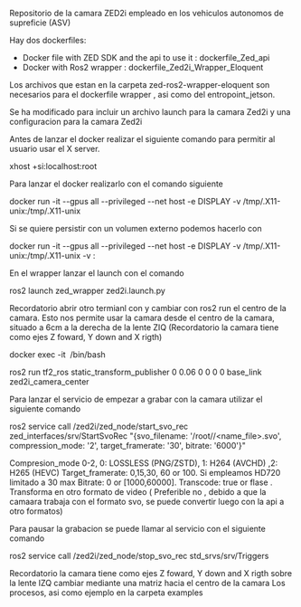 Repositorio de la camara ZED2i empleado en los vehiculos autonomos de supreficie (ASV)

Hay dos dockerfiles:
- Docker file with ZED SDK and the api to use it : dockerfile_Zed_api
- Docker with Ros2 wrapper : dockerfile_Zed2i_Wrapper_Eloquent

Los archivos que estan en la carpeta zed-ros2-wrapper-eloquent son necesarios para el dockerfile wrapper , asi como del entropoint_jetson.

Se ha modificado para incluir un archivo launch para la camara Zed2i y una configuracion para la camara Zed2i

Antes de lanzar el docker realizar el siguiente comando para permitir al usuario usar el X server. 

xhost +si:localhost:root

Para lanzar el docker realizarlo con el comando siguiente

docker run -it --gpus all  --privileged --net host -e DISPLAY -v /tmp/.X11-unix:/tmp/.X11-unix <image name>


Si se quiere persistir con un volumen externo podemos hacerlo con 

docker run -it --gpus all  --privileged --net host -e DISPLAY -v /tmp/.X11-unix:/tmp/.X11-unix -v <path folder in hot>:<path folder destination> <image name>

En el wrapper lanzar el launch con el comando 

ros2 launch zed_wrapper zed2i.launch.py

Recordatorio abrir otro termianl con y cambiar con ros2 run el centro de la camara. Esto nos permite usar la camara desde el centro de la camara, situado a 6cm a la derecha de la lente ZIQ (Recordatorio la camara tiene como ejes Z foward, Y down and X rigth)

docker exec -it <image ps> /bin/bash

ros2 run tf2_ros static_transform_publisher 0 0.06 0 0 0 0 base_link zed2i_camera_center


Para lanzar el servicio de empezar a grabar con la camara utilizar el siguiente comando

ros2 service call /zed2i/zed_node/start_svo_rec zed_interfaces/srv/StartSvoRec "{svo_filename: '/root/<folder name>/<name_file>.svo', compression_mode: '2', target_framerate: '30', bitrate: '6000'}"

Compresion_mode 0-2, 0: LOSSLESS (PNG/ZSTD), 1: H264 (AVCHD) ,2: H265 (HEVC)
Target_framerate: 0,15,30, 60 or 100. Si empleamos HD720 limitado a 30 max
Bitrate: 0 or [1000,60000]. 
Transcode: true or flase . Transforma en otro formato de video ( Preferible no , debido a que la camaara trabaja con el formato svo, se puede convertir luego con la api a otro formatos)

Para pausar la grabacion se puede llamar al servicio con el siguiente comando

ros2 service call /zed2i/zed_node/stop_svo_rec std_srvs/srv/Triggers 

Recordatorio la camara tiene como ejes Z foward, Y down and X rigth sobre la lente IZQ cambiar mediante una matriz hacia el centro de la camara
Los procesos, asi como ejemplo en la carpeta examples

